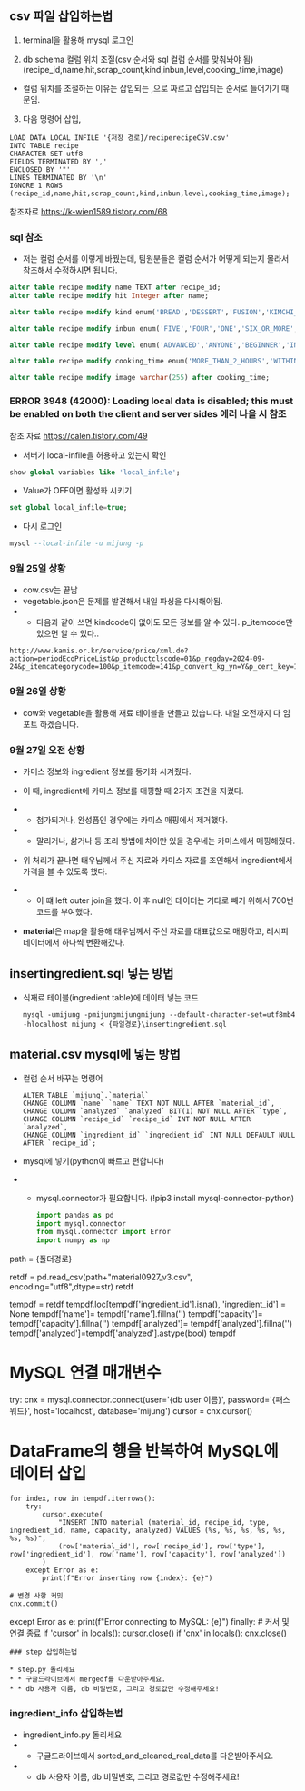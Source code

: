 ## csv 파일 삽입하는법

1. terminal을 활용해 mysql 로그인

2. db schema 컬럼 위치 조절(csv 순서와 sql 컬럼 순서를 맞춰놔야 됨)
   (recipe_id,name,hit,scrap_count,kind,inbun,level,cooking_time,image)
- 컬럼 위치를 조절하는 이유는 삽입되는 ,으로 짜르고 삽입되는 순서로 들어가기 때문임.
3. 다음 명령어 삽입,

```mysql
LOAD DATA LOCAL INFILE '{저장 경로}/reciperecipeCSV.csv'
INTO TABLE recipe
CHARACTER SET utf8
FIELDS TERMINATED BY ','
ENCLOSED BY '"'
LINES TERMINATED BY '\n'
IGNORE 1 ROWS
(recipe_id,name,hit,scrap_count,kind,inbun,level,cooking_time,image);
```

참조자료 https://k-wien1589.tistory.com/68

### sql 참조

- 저는 컬럼 순서를 이렇게 바꿨는데, 팀원분들은 컬럼 순서가 어떻게 되는지 몰라서 참조해서 수정하시면 됩니다.

```sql
alter table recipe modify name TEXT after recipe_id;
alter table recipe modify hit Integer after name;

alter table recipe modify kind enum('BREAD','DESSERT','FUSION','KIMCHI_PICKLES_SAUCES','MAIN_DISH','NOODLES_DUMPLINGS','OTHER','RICE_PORRIDGE_RICE_CAKE','SALAD','SEASONING_SAUCE_JAM','SIDE_DISH','SNACK','SOUP','SOUP_STEW','STEW','TEA_BEVERAGE_ALCOHOL','WESTERN') after scrap_count;

alter table recipe modify inbun enum('FIVE','FOUR','ONE','SIX_OR_MORE','THREE','TWO') after kind

alter table recipe modify level enum('ADVANCED','ANYONE','BEGINNER','INTERMEDIATE','MASTER') after inbun;

alter table recipe modify cooking_time enum('MORE_THAN_2_HOURS','WITHIN_10_MINUTES','WITHIN_15_MINUTES','WITHIN_20_MINUTES','WITHIN_2_HOURS','WITHIN_30_MINUTES','WITHIN_5_MINUTES','WITHIN_60_MINUTES','WITHIN_90_MINUTES') after level;

alter table recipe modify image varchar(255) after cooking_time;
```

### ERROR 3948 (42000): Loading local data is disabled; this must be enabled on both the client and server sides 에러 나올 시 참조

참조 자료 https://calen.tistory.com/49

- 서버가 local-infile을 허용하고 있는지 확인

```sql
show global variables like 'local_infile';
```

- Value가 OFF이면 활성화 시키기

```sql
set global local_infile=true;
```

- 다시 로그인

```sql
mysql --local-infile -u mijung -p
```

### 9월 25일 상황

- cow.csv는 끝남
- vegetable.json은 문제를 발견해서 내일 파싱을 다시해야됨.
- - 다음과 같이 쓰면 kindcode이 없이도 모든 정보를 알 수 있다. p_itemcode만 있으면 알 수 있다..

```text
http://www.kamis.or.kr/service/price/xml.do?action=periodEcoPriceList&p_productclscode=01&p_regday=2024-09-24&p_itemcategorycode=100&p_itemcode=141&p_convert_kg_yn=Y&p_cert_key=111&p_cert_id=222&p_returntype=xml
```

### 9월 26일 상황

* cow와 vegetable을 활용해 재료 테이블을 만들고 있습니다. 내일 오전까지 다 임포트 하겠습니다.

### 9월 27일 오전 상황

* 카미스 정보와 ingredient 정보를 동기화 시켜줬다.

* 이 때, ingredient에 카미스 정보를 매핑할 때 2가지 조건을 지켰다.

* * 첨가되거나, 완성품인 경우에는 카미스 매핑에서 제거했다.

* * 말리거나, 삶거나 등 조리 방법에 차이만 있을 경우네는 카미스에서 매핑해줬다.

* 위 처리가 끝나면 태우님께서 주신 자료와 카미스 자료를 조인해서 ingredient에서 가격을 볼 수 있도록 했다.

* * 이 떄 left outer join을 했다. 이 후 null인 데이터는 기타로 빼기 위해서 700번 코드를 부여했다.

* **material**은 map을 활용해 태우님꼐서 주신 자료를 대표값으로 매핑하고, 레시피 데이터에서 하나씩 변환해갔다.

## insertingredient.sql 넣는 방법

- 식재료 테이블(ingredient table)에 데이터 넣는 코드
  
  ```mysql
  mysql -umijung -pmijungmijungmijung --default-character-set=utf8mb4 -hlocalhost mijung < {파일경로}\insertingredient.sql
  ```

## material.csv mysql에 넣는 방법

* 컬럼 순서 바꾸는 명령어
  
  ```mysql
  ALTER TABLE `mijung`.`material` 
  CHANGE COLUMN `name` `name` TEXT NOT NULL AFTER `material_id`,
  CHANGE COLUMN `analyzed` `analyzed` BIT(1) NOT NULL AFTER `type`,
  CHANGE COLUMN `recipe_id` `recipe_id` INT NOT NULL AFTER `analyzed`,
  CHANGE COLUMN `ingredient_id` `ingredient_id` INT NULL DEFAULT NULL AFTER `recipe_id`;
  ```

* mysql에 넣기(python이 빠르고 편합니다)

* * mysql.connector가 필요합니다. (!pip3 install mysql-connector-python)
    
    ```python
    import pandas as pd
    import mysql.connector
    from mysql.connector import Error
    import numpy as np
    ```

path = {폴더경로}

retdf = pd.read_csv(path+"material0927_v3.csv", encoding="utf8",dtype=str)
retdf

tempdf = retdf
tempdf.loc[tempdf['ingredient_id'].isna(), 'ingredient_id'] = None
tempdf['name']= tempdf['name'].fillna('')
tempdf['capacity']= tempdf['capacity'].fillna('')
tempdf['analyzed']= tempdf['analyzed'].fillna('')
tempdf['analyzed']=tempdf['analyzed'].astype(bool)
tempdf

# MySQL 연결 매개변수

try:
    cnx = mysql.connector.connect(user='{db user 이름}', password='{패스워드}', host='localhost', database='mijung')
    cursor = cnx.cursor()

# DataFrame의 행을 반복하여 MySQL에 데이터 삽입

    for index, row in tempdf.iterrows():
        try:
            cursor.execute(
                "INSERT INTO material (material_id, recipe_id, type, ingredient_id, name, capacity, analyzed) VALUES (%s, %s, %s, %s, %s, %s, %s)",
                (row['material_id'], row['recipe_id'], row['type'], row['ingredient_id'], row['name'], row['capacity'], row['analyzed'])
            )
        except Error as e:
            print(f"Error inserting row {index}: {e}")
    
    # 변경 사항 커밋
    cnx.commit()

except Error as e:
    print(f"Error connecting to MySQL: {e}")
finally:
    # 커서 및 연결 종료
    if 'cursor' in locals():
        cursor.close()
    if 'cnx' in locals():
        cnx.close()

```
### step 삽입하는법

* step.py 돌리세요
* * 구글드라이브에서 mergedf를 다운받아주세요.
* * db 사용자 이름, db 비밀번호, 그리고 경로값만 수정해주세요!
```

### ingredient_info 삽입하는법

- ingredient_info.py 돌리세요
- - 구글드라이브에서 sorted_and_cleaned_real_data를 다운받아주세요.
- - db 사용자 이름, db 비밀번호, 그리고 경로값만 수정해주세요!